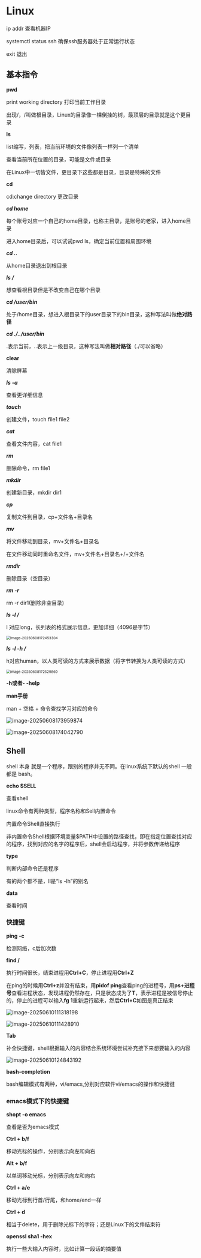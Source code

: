# Linux

ip addr 查看机器IP

systemctl status ssh 确保ssh服务器处于正常运行状态

exit 退出

## 基本指令

**pwd**

print working directory 打印当前工作目录

出现/，/叫做根目录，Linux的目录像一棵倒挂的树，最顶层的目录就是这个更目录

**ls**

list缩写，列表，把当前环境的文件像列表一样列一个清单

查看当前所在位置的目录，可能是文件或目录

在Linux中一切皆文件，更目录下这些都是目录，目录是特殊的文件

**cd**

cd:change directory 更改目录

***cd home*** 

每个账号对应一个自己的home目录，也称主目录，是账号的老家，进入home目录

进入home目录后，可以试试pwd ls，确定当前位置和周围环境

***cd ..***

从home目录退出到根目录

***ls /***

想查看根目录但是不改变自己在哪个目录

***cd /user/bin***

处于/home目录，想进入根目录下的user目录下的bin目录，这种写法叫做**绝对路径**

***cd ./../user/bin***

.表示当前，..表示上一级目录，这种写法叫做**相对路径**（./可以省略）

**clear**

清除屏幕

***ls -a***

查看更详细信息

***touch***

创建文件，touch file1 file2

***cat***

查看文件内容，cat file1

***rm***

删除命令，rm file1

***mkdir***

创建新目录，mkdir dir1

***cp***

复制文件到目录，cp+文件名+目录名

***mv***

将文件移动到目录，mv+文件名+目录名

在文件移动同时重命名文件，mv+文件名+目录名+/+文件名

***rmdir***

删除目录（空目录）

***rm -r***

rm -r dir1(删除非空目录)

***ls -l /***

l 对应long，长列表的格式展示信息，更加详细（4096是字节）

<img src="https://cdn.jsdelivr.net/gh/kkk803/Picture-bed1@main/img/202506081724395.png" alt="image-20250608172453304" style="zoom: 67%;" />

***ls -l -h /***

h对应human，以人类可读的方式来展示数据（将字节转换为人类可读的方式）

<img src="https://cdn.jsdelivr.net/gh/kkk803/Picture-bed1@main/img/202506081725920.png" alt="image-20250608172529869" style="zoom:67%;" />

**-h或者- -help**

**man手册**

man + 空格 + 命令查找学习对应的命令

![image-20250608173959874](https://cdn.jsdelivr.net/gh/kkk803/Picture-bed1@main/img/202506081739923.png)

![image-20250608174042790](https://cdn.jsdelivr.net/gh/kkk803/Picture-bed1@main/img/202506081740850.png)  

## Shell

 shell 本身 就是一个程序，跟别的程序并无不同。在linux系统下默认的shell 一般都是 bash。

**echo $SELL**

查看shell



linux命令有两种类型，程序名称和Sell内置命令

内置命令Shell直接执行

非内置命令Shell根据环境变量$PATH中设置的路径查找，即在指定位置查找对应的程序，找到对应的名字的程序后，shell会启动程序，并将参数传递给程序



**type**

判断内部命令还是程序

有的两个都不是，ll是“ls -lh”的别名

**data**

查看时间

### 快捷键

**ping  -c**

检测网络，c后加次数

**find /**

执行时间很长，结束进程用**Ctrl+C**，停止进程用**Ctrl+Z**



在ping的时候用**Ctrl+z**并没有结束，用**pidof ping**查看ping的进程号，用**ps+进程号**查看进程状态，发现进程仍然存在，只是状态成为了**T**，表示进程是被信号停止的，停止的进程可以输入**fg 1**重新运行起来，然后**Ctrl+C**如图是真正结束

![image-20250610111318198](https://cdn.jsdelivr.net/gh/kkk803/Picture-bed1@main/img/202506101113251.png)

![image-20250610111428910](https://cdn.jsdelivr.net/gh/kkk803/Picture-bed1@main/img/202506101114958.png)

**Tab**

补全快捷键，shell根据输入的内容结合系统环境尝试补充接下来想要输入的内容

![image-20250610124843192](https://cdn.jsdelivr.net/gh/kkk803/Picture-bed1@main/img/202506101248256.png)



**bash-completion**





bash编辑模式有两种，vi/emacs,分别对应软件vi/emacs的操作和快捷键

### **emacs模式下的快捷键**

**shopt -o emacs**

查看是否为emacs模式

**Ctrl + b/f**

移动光标的操作，分别表示向左和向右

**Alt + b/f**

以单词移动光标，分别表示向左和向右

**Ctrl + a/e**

移动光标到行首/行尾，和home/end一样

**Ctrl + d**

相当于delete，用于删除光标下的字符；还是Linux下的文件结束符

**openssl sha1 -hex**

执行一些大输入内容时，比如计算一段话的摘要值

